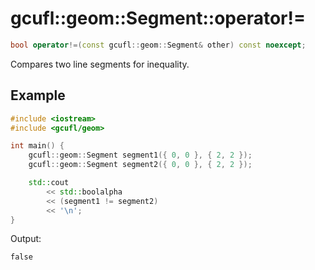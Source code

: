# gcufl::geom::Segment::operator!=
```cpp
bool operator!=(const gcufl::geom::Segment& other) const noexcept;
```
Compares two line segments for inequality.
## Example
```cpp
#include <iostream>
#include <gcufl/geom>

int main() {
	gcufl::geom::Segment segment1({ 0, 0 }, { 2, 2 });
	gcufl::geom::Segment segment2({ 0, 0 }, { 2, 2 });

	std::cout
		<< std::boolalpha
		<< (segment1 != segment2)
		<< '\n';
}
```
Output:
```
false
```
